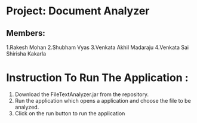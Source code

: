 # Project: **Document Analyzer** 

## Members: 
1.Rakesh Mohan
2.Shubham Vyas
3.Venkata Akhil Madaraju
4.Venkata Sai Shirisha Kakarla


 # Instruction To Run The Application :

1. Download the FileTextAnalyzer.jar from the repository.
2. Run the application which opens a application and choose the file to be analyzed.
3. Click on the run button to run the application

